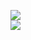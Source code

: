 [![](https://img.shields.io/badge/Made%20With-Github%20Spray-lightgrey.svg?style=for-the-badge&logo=github)](https://github.com/Annihil/github-spray#26712)  
[![](https://i.imgur.com/2DrTn0Z.gif)](https://github.com/Annihil/github-spray)